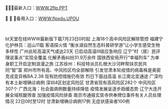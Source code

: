<p>
	🤭🤭🤭最新入口：<a href="http://www.baidu.com/link?url=6MA2SWnO3Raqke39an_0PUxosM6ZrUGzi1BN9tNnlPW&wd">WWW.2flp.PPT</a> 
	<p>
		🐣
🐣
🐣备用入口：<a href="http://www.baidu.com/link?url=6MA2SWnO3Raqke39an_0PUxosM6ZrUGzi1BN9tNnlPW&wd">WWW.flpxdu.UPOU</a> 
	</p>
	<p>
		<br />
	</p>
	<p>
		bt天堂在线WWW最新版下载7月23日0时起 上海18个高中风险区解除管控
福建宁化护林员：巡山11载 客语探火情
“衡水湖自然生态科普研学游”让小学生感受生物多样性
广州此轮高温天气或达23天 已启动高温Ⅲ级应急响应
辽宁“村（居）民评理说事点”实现全覆盖 化解矛盾纠纷31.9万余件
国铁西安局开行“幸福列车” 为单身职工开启定制浪漫之旅
江苏徐州：科技特派员扎根大沙河畔帮扶农民共同“智”富
郑州市所有高、中风险区均全部解除
引发甘肃本轮疫情的病毒株是奥密克戎变异株BA.2.38 现有防控措施仍有效
烈日下面战高温 长江南北变通途
广深均有本土新增确诊病例 深圳4区划定风险区
甘肃省现有高风险区282个 中风险区307个
广西北海：社会面病例数量持续降低 疫情发展呈逐步趋缓态势
辽宁大连开展全域核酸筛查 加强疫情风险排查
南京市通报玄奘寺供奉牌位事件有关人员处理情况
22日0时至12时 甘肃新增确诊病例17例 无症状感染者100例
	</p>

